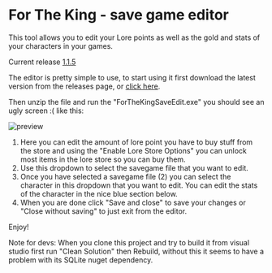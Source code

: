 # For The King - save game editor
This tool allows you to edit your Lore points as well as the gold and stats of your characters in your games.

Current release [1.1.5](https://github.com/warsnek/for-the-king-save-editor/releases/tag/1.1.5)

The editor is pretty simple to use, to start using it first download the latest version from the releases page, or [click here](https://github.com/warsnek/for-the-king-save-editor/releases/download/1.1.5/ForTheKingSaveGameEditor.1.1.5.zip).

Then unzip the file and run the "ForTheKingSaveEdit.exe" you should see an ugly screen :( like this:

![preview](https://github.com/warsnek/for-the-king-save-editor/blob/master/preview.png)
1. Here you can edit the amount of lore point you have to buy stuff from the store and using the "Enable Lore Store Options" you can unlock most items in the lore store so you can buy them.
2. Use this dropdown to select the savegame file that you want to edit.
3. Once you have selected a savegame file (2) you can select the character in this dropdown that you want to edit. You can edit the stats of the character in the nice blue section below.
4. When you are done click "Save and close" to save your changes or "Close without saving" to just exit from the editor.

Enjoy!


Note for devs: When you clone this project and try to build it from visual studio first run "Clean Solution" then Rebuild, without this it seems to have a problem with its SQLite nuget dependency.
